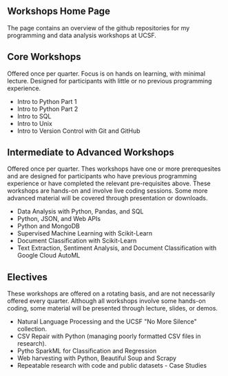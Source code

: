 ## Workshops Home Page

The page contains an overview of the github repositories for my programming and data analysis workshops at UCSF. 

## Core Workshops

Offered once per quarter. Focus is on hands on learning, with minimal lecture. Designed for participants with little or no previous programming experience. 

- Intro to Python Part 1
- Intro to Python Part 2
- Intro to SQL
- Intro to Unix
- Intro to Version Control with Git and GitHub

## Intermediate to Advanced Workshops

Offered once per quarter. Thes workshops have one or more prerequesites and are designed for participants who have previous programming experience or have completed the relevant pre-requisites above. These workshops are hands-on and involve live coding sessions. Some more advanced material will be covered through presentation or downloads. 

- Data Analysis with Python, Pandas, and SQL
- Python, JSON, and Web APIs
- Python and MongoDB 
- Supervised Machine Learning with Scikit-Learn
- Document Classification with Scikit-Learn
- Text Extraction, Sentiment Analysis, and Document Classification with Google Cloud AutoML

## Electives

These workshops are offered on a rotating basis, and are not necessarily offered every quarter. Although all workshops involve some hands-on coding, some material will be presented through lecture, slides, or demos. 

- Natural Language Processing and the UCSF "No More Silence" collection. 
- CSV Repair with Python (managing poorly formatted CSV files in research).
- Pytho SparkML for Classification and Regression
- Web harvesting with Python, Beautiful Soup and Scrapy
- Repeatable research with code and public datasets - Case Studies




